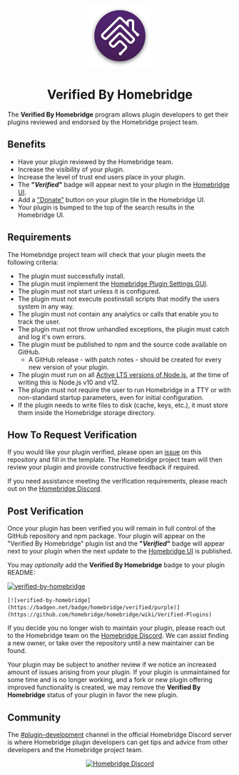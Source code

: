 <p align="center">
  <a href="https://github.com/homebridge/homebridge"><img src="https://raw.githubusercontent.com/homebridge/branding/master/logos/homebridge-color-round-stylized.png" height="140"></a>
</p>

<span align="center">

# Verified By Homebridge

</span>

The **Verified By Homebridge** program allows plugin developers to get their plugins reviewed and endorsed by the Homebridge project team.

## Benefits

* Have your plugin reviewed by the Homebridge team.
* Increase the visibility of your plugin.
* Increase the level of trust end users place in your plugin.
* The **"*Verified*"** badge will appear next to your plugin in the [Homebridge UI](https://github.com/oznu/homebridge-config-ui-x).
* Add a ["Donate"](https://github.com/oznu/homebridge-config-ui-x/wiki/Developers:-Donation-Links) button on your plugin tile in the Homebridge UI.
* Your plugin is bumped to the top of the search results in the Homebridge UI.

## Requirements

The Homebridge project team will check that your plugin meets the following criteria:

* The plugin must successfully install.
* The plugin must implement the [Homebridge Plugin Settings GUI](https://github.com/oznu/homebridge-config-ui-x/wiki/Developers:-Plugin-Settings-GUI).
* The plugin must not start unless it is configured.
* The plugin must not execute postinstall scripts that modify the users system in any way.
* The plugin must not contain any analytics or calls that enable you to track the user.
* The plugin must not throw unhandled exceptions, the plugin must catch and log it's own errors.
* The plugin must be published to npm and the source code available on GitHub.
  * A GitHub release - with patch notes - should be created for every new version of your plugin.
* The plugin must run on all [Active LTS versions of Node.js](https://nodejs.org/en/about/releases/), at the time of writing this is Node.js v10 and v12.
* The plugin must not require the user to run Homebridge in a TTY or with non-standard startup parameters, even for initial configuration.
* If the plugin needs to write files to disk (cache, keys, etc.), it must store them inside the Homebridge storage directory.

## How To Request Verification

If you would like your plugin verified, please open an [issue](https://github.com/homebridge/verified/issues/new/choose) on this repository and fill in the template. The Homebridge project team will then review your plugin and provide constructive feedback if required.

If you need assistance meeting the verification requirements, please reach out on the [Homebridge Discord](https://discord.gg/A7nCjbz).

## Post Verification

Once your plugin has been verified you will remain in full control of the GitHub repository and npm package. Your plugin will appear on the "Verified By Homebridge" plugin list and the **"*Verified*"** badge will appear next to your plugin when the next update to the [Homebridge UI](https://github.com/oznu/homebridge-config-ui-x) is published.

You may *optionally* add the **Verified By Homebridge** badge to your plugin README:

[![verified-by-homebridge](https://badgen.net/badge/homebridge/verified/purple)](https://github.com/homebridge/homebridge/wiki/Verified-Plugins)

```
[![verified-by-homebridge](https://badgen.net/badge/homebridge/verified/purple)](https://github.com/homebridge/homebridge/wiki/Verified-Plugins)
```

If you decide you no longer wish to maintain your plugin, please reach out to the Homebridge team on the [Homebridge Discord](https://discord.gg/6GUFCb). We can assist finding a new owner, or take over the repository until a new maintainer can be found.

Your plugin may be subject to another review if we notice an increased amount of issues arising from your plugin. If your plugin is unmaintained for some time and is no longer working, and a fork or new plugin offering improved functionality is created, we may remove the **Verified By Homebridge** status of your plugin in favor the new plugin.

## Community

The [#plugin-development](https://discord.gg/A7nCjbz) channel in the official Homebridge Discord server is where Homebridge plugin developers can get tips and advice from other developers and the Homebridge project team.

<span align="center">

[![Homebridge Discord](https://discordapp.com/api/guilds/432663330281226270/widget.png?style=banner2)](https://discord.gg/kqNCe2D)

</span>